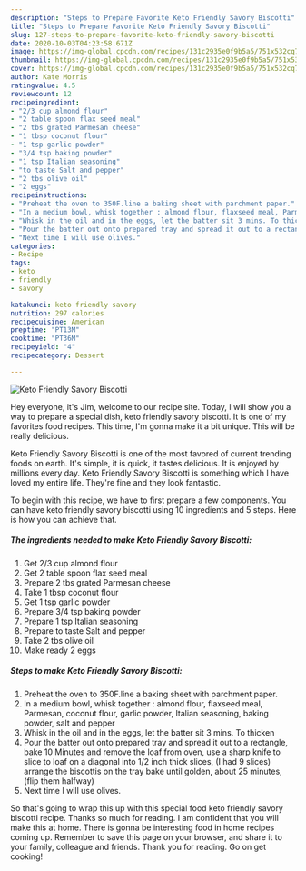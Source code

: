 ```yaml
---
description: "Steps to Prepare Favorite Keto Friendly Savory Biscotti"
title: "Steps to Prepare Favorite Keto Friendly Savory Biscotti"
slug: 127-steps-to-prepare-favorite-keto-friendly-savory-biscotti
date: 2020-10-03T04:23:58.671Z
image: https://img-global.cpcdn.com/recipes/131c2935e0f9b5a5/751x532cq70/keto-friendly-savory-biscotti-recipe-main-photo.jpg
thumbnail: https://img-global.cpcdn.com/recipes/131c2935e0f9b5a5/751x532cq70/keto-friendly-savory-biscotti-recipe-main-photo.jpg
cover: https://img-global.cpcdn.com/recipes/131c2935e0f9b5a5/751x532cq70/keto-friendly-savory-biscotti-recipe-main-photo.jpg
author: Kate Morris
ratingvalue: 4.5
reviewcount: 12
recipeingredient:
- "2/3 cup almond flour"
- "2 table spoon flax seed meal"
- "2 tbs grated Parmesan cheese"
- "1 tbsp coconut flour"
- "1 tsp garlic powder"
- "3/4 tsp baking powder"
- "1 tsp Italian seasoning"
- "to taste Salt and pepper"
- "2 tbs olive oil"
- "2 eggs"
recipeinstructions:
- "Preheat the oven to 350F.line a baking sheet with parchment paper."
- "In a medium bowl, whisk together : almond flour, flaxseed meal, Parmesan, coconut flour, garlic powder, Italian seasoning, baking powder, salt and pepper"
- "Whisk in the oil and in the eggs, let the batter sit 3 mins. To thicken"
- "Pour the batter out onto prepared tray and spread it out to a rectangle, bake 10 Minutes and remove the loaf from oven, use a sharp knife to slice to loaf on a diagonal into 1/2 inch thick slices, (I had 9 slices) arrange the biscottis on the tray bake until golden, about 25 minutes, (flip them halfway)"
- "Next time I will use olives."
categories:
- Recipe
tags:
- keto
- friendly
- savory

katakunci: keto friendly savory 
nutrition: 297 calories
recipecuisine: American
preptime: "PT13M"
cooktime: "PT36M"
recipeyield: "4"
recipecategory: Dessert

---
```



![Keto Friendly Savory Biscotti](https://img-global.cpcdn.com/recipes/131c2935e0f9b5a5/751x532cq70/keto-friendly-savory-biscotti-recipe-main-photo.jpg)

Hey everyone, it's Jim, welcome to our recipe site. Today, I will show you a way to prepare a special dish, keto friendly savory biscotti. It is one of my favorites food recipes. This time, I'm gonna make it a bit unique. This will be really delicious.

Keto Friendly Savory Biscotti is one of the most favored of current trending foods on earth. It's simple, it is quick, it tastes delicious. It is enjoyed by millions every day. Keto Friendly Savory Biscotti is something which I have loved my entire life. They're fine and they look fantastic.




To begin with this recipe, we have to first prepare a few components. You can have keto friendly savory biscotti using 10 ingredients and 5 steps. Here is how you can achieve that.

<!--inarticleads1-->

##### The ingredients needed to make Keto Friendly Savory Biscotti:

1. Get 2/3 cup almond flour
1. Get 2 table spoon flax seed meal
1. Prepare 2 tbs grated Parmesan cheese
1. Take 1 tbsp coconut flour
1. Get 1 tsp garlic powder
1. Prepare 3/4 tsp baking powder
1. Prepare 1 tsp Italian seasoning
1. Prepare to taste Salt and pepper
1. Take 2 tbs olive oil
1. Make ready 2 eggs




<!--inarticleads2-->

##### Steps to make Keto Friendly Savory Biscotti:

1. Preheat the oven to 350F.line a baking sheet with parchment paper.
1. In a medium bowl, whisk together : almond flour, flaxseed meal, Parmesan, coconut flour, garlic powder, Italian seasoning, baking powder, salt and pepper
1. Whisk in the oil and in the eggs, let the batter sit 3 mins. To thicken
1. Pour the batter out onto prepared tray and spread it out to a rectangle, bake 10 Minutes and remove the loaf from oven, use a sharp knife to slice to loaf on a diagonal into 1/2 inch thick slices, (I had 9 slices) arrange the biscottis on the tray bake until golden, about 25 minutes, (flip them halfway)
1. Next time I will use olives.




So that's going to wrap this up with this special food keto friendly savory biscotti recipe. Thanks so much for reading. I am confident that you will make this at home. There is gonna be interesting food in home recipes coming up. Remember to save this page on your browser, and share it to your family, colleague and friends. Thank you for reading. Go on get cooking!
